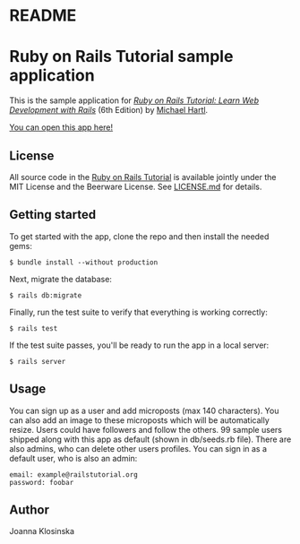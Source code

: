 # README

# Ruby on Rails Tutorial sample application
This is the sample application for
[*Ruby on Rails Tutorial:
Learn Web Development with Rails*](https://www.railstutorial.org/)
(6th Edition)
by [Michael Hartl](https://www.michaelhartl.com/).

[You can open this app here!](https://whispering-springs-79425.herokuapp.com/)
## License
All source code in the [Ruby on Rails Tutorial](https://www.railstutorial.org/)
is available jointly under the MIT License and the Beerware License. See
[LICENSE.md](LICENSE.md) for details.
## Getting started
To get started with the app, clone the repo and then install the needed gems:
```
$ bundle install --without production
```
Next, migrate the database:
```
$ rails db:migrate
```
Finally, run the test suite to verify that everything is working correctly:
```
$ rails test
```
If the test suite passes, you'll be ready to run the app in a local server:
```
$ rails server
```
## Usage
You can sign up as a user and add microposts (max 140 characters). You can also add an image to these microposts which will be automatically resize. Users could have followers and follow the others. 99 sample users shipped along with this app as default (shown in db/seeds.rb file). There are also admins, who can delete other users profiles. You can sign in as a default user, who is also an admin:
```
email: example@railstutorial.org
password: foobar
```
## Author
Joanna Klosinska 

